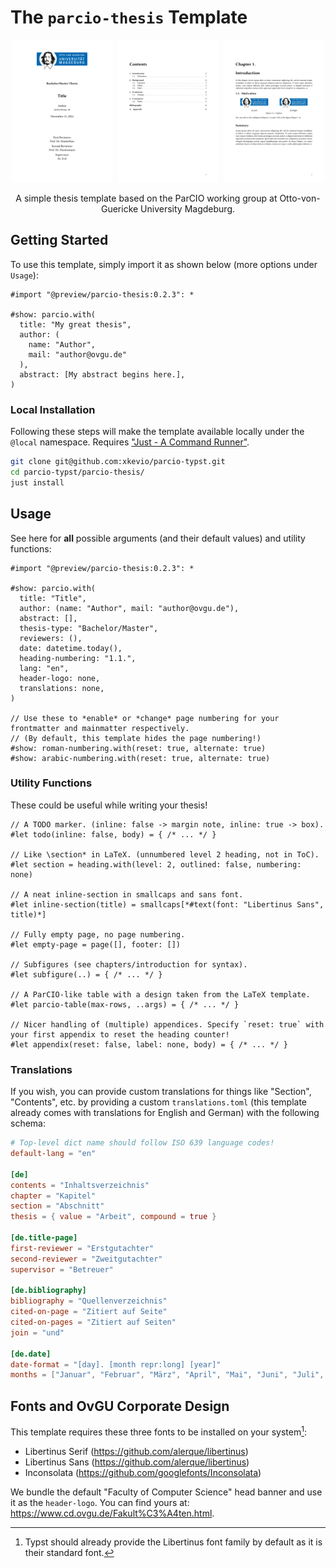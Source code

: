 # The `parcio-thesis` Template

<p align="center">
    <img src="thumbnails/1.png" width=32%>&nbsp;
    <img src="thumbnails/2.png" width=32%>&nbsp;
    <img src="thumbnails/3.png" width=32%>
</p>

<p align="center">A simple thesis template based on the ParCIO working group at Otto-von-Guericke University Magdeburg.</p>

## Getting Started

To use this template, simply import it as shown below (more options under `Usage`):

```typ
#import "@preview/parcio-thesis:0.2.3": *

#show: parcio.with(
  title: "My great thesis",
  author: (
    name: "Author",
    mail: "author@ovgu.de"
  ),
  abstract: [My abstract begins here.],
)
```

### Local Installation

Following these steps will make the template available locally under the `@local` namespace. Requires ["Just - A Command Runner"](https://github.com/casey/just).

```sh
git clone git@github.com:xkevio/parcio-typst.git 
cd parcio-typst/parcio-thesis/
just install
```

## Usage

See here for **all** possible arguments (and their default values) and utility functions:

```typ
#import "@preview/parcio-thesis:0.2.3": *

#show: parcio.with(
  title: "Title",
  author: (name: "Author", mail: "author@ovgu.de"),
  abstract: [],
  thesis-type: "Bachelor/Master",
  reviewers: (),
  date: datetime.today(),
  heading-numbering: "1.1.",
  lang: "en",
  header-logo: none,
  translations: none,
)

// Use these to *enable* or *change* page numbering for your frontmatter and mainmatter respectively.
// (By default, this template hides the page numbering!)
#show: roman-numbering.with(reset: true, alternate: true)
#show: arabic-numbering.with(reset: true, alternate: true)
```

### Utility Functions

These could be useful while writing your thesis!

```typ
// A TODO marker. (inline: false -> margin note, inline: true -> box).
#let todo(inline: false, body) = { /* ... */ }

// Like \section* in LaTeX. (unnumbered level 2 heading, not in ToC).
#let section = heading.with(level: 2, outlined: false, numbering: none)

// A neat inline-section in smallcaps and sans font.
#let inline-section(title) = smallcaps[*#text(font: "Libertinus Sans", title)*] 

// Fully empty page, no page numbering.
#let empty-page = page([], footer: [])

// Subfigures (see chapters/introduction for syntax).
#let subfigure(..) = { /* ... */ }

// A ParCIO-like table with a design taken from the LaTeX template.
#let parcio-table(max-rows, ..args) = { /* ... */ }

// Nicer handling of (multiple) appendices. Specify `reset: true` with your first appendix to reset the heading counter!
#let appendix(reset: false, label: none, body) = { /* ... */ }
```

### Translations

If you wish, you can provide custom translations for things like "Section", "Contents", etc. by providing a custom `translations.toml` (this template already comes with translations for English and German) with the following schema:

```toml
# Top-level dict name should follow ISO 639 language codes!
default-lang = "en"

[de]
contents = "Inhaltsverzeichnis"
chapter = "Kapitel"
section = "Abschnitt"
thesis = { value = "Arbeit", compound = true }

[de.title-page]
first-reviewer = "Erstgutachter"
second-reviewer = "Zweitgutachter"
supervisor = "Betreuer"

[de.bibliography]
bibliography = "Quellenverzeichnis"
cited-on-page = "Zitiert auf Seite"
cited-on-pages = "Zitiert auf Seiten"
join = "und"

[de.date]
date-format = "[day]. [month repr:long] [year]"
months = ["Januar", "Februar", "März", "April", "Mai", "Juni", "Juli", "August", "September", "Oktober", "November", "Dezember"]
```

## Fonts and OvGU Corporate Design

This template requires these three fonts to be installed on your system[^1]:

* Libertinus Serif (https://github.com/alerque/libertinus)
* Libertinus Sans (https://github.com/alerque/libertinus)
* Inconsolata (https://github.com/googlefonts/Inconsolata)

We bundle the default "Faculty of Computer Science" head banner and use it as the `header-logo`. You can find yours at: https://www.cd.ovgu.de/Fakult%C3%A4ten.html.

[^1]: Typst should already provide the Libertinus font family by default as it is their standard font.
